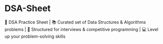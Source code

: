 # DSA-Sheet
🚀 DSA Practice Sheet | 📚 Curated set of Data Structures &amp; Algorithms problems | 🧩 Structured for interviews &amp; competitive programming | 💻 Level up your problem-solving skills
